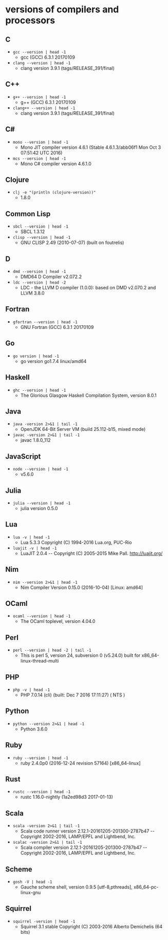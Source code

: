# versions of compilers and processors

## C

* `gcc --version | head -1`
    + gcc (GCC) 6.3.1 20170109
* `clang --version | head -1`
    + clang version 3.9.1 (tags/RELEASE_391/final)

## C++

* `g++ --version | head -1`
    + g++ (GCC) 6.3.1 20170109
* `clang++ --version | head -1`
    + clang version 3.9.1 (tags/RELEASE_391/final)

## C#

* `mono --version | head -1`
    + Mono JIT compiler version 4.6.1 (Stable 4.6.1.3/abb06f1 Mon Oct  3 07:51:42 UTC 2016)
* `mcs --version | head -1`
    + Mono C# compiler version 4.6.1.0

## Clojure

* `clj -e "(println (clojure-version))"`
    + 1.8.0

## Common Lisp

* `sbcl --version | head -1`
    + SBCL 1.3.12
* `clisp --version | head -1`
    + GNU CLISP 2.49 (2010-07-07) (built on foutrelis)

## D

* `dmd --version | head -1`
    + DMD64 D Compiler v2.072.2
* `ldc --version | head -2`
    + LDC - the LLVM D compiler (1.0.0): based on DMD v2.070.2 and LLVM 3.8.0

## Fortran

* `gfortran --version | head -1`
    + GNU Fortran (GCC) 6.3.1 20170109

## Go

* `go version | head -1`
    + go version go1.7.4 linux/amd64

## Haskell

* `ghc --version | head -1`
    + The Glorious Glasgow Haskell Compilation System, version 8.0.1

## Java

* `java -version 2>&1 | tail -1`
    + OpenJDK 64-Bit Server VM (build 25.112-b15, mixed mode)
* `javac -version 2>&1 | tail -1`
    + javac 1.8.0_112

## JavaScript

* `node --version | head -1`
    + v5.6.0

## Julia

* `julia --version | head -1`
    + julia version 0.5.0

## Lua

* `lua -v | head -1`
    + Lua 5.3.3  Copyright (C) 1994-2016 Lua.org, PUC-Rio
* `luajit -v | head -1`
    + LuaJIT 2.0.4 -- Copyright (C) 2005-2015 Mike Pall. http://luajit.org/

## Nim

* `nim --version 2>&1 | head -1`
    + Nim Compiler Version 0.15.0 (2016-10-04) [Linux: amd64]

## OCaml

* `ocaml --version | head -1`
    + The OCaml toplevel, version 4.04.0

## Perl

* `perl --version | head -2 | tail -1`
    + This is perl 5, version 24, subversion 0 (v5.24.0) built for x86_64-linux-thread-multi

## PHP

* `php -v | head -1`
    + PHP 7.0.14 (cli) (built: Dec  7 2016 17:11:27) ( NTS )

## Python

* `python --version 2>&1 | head -1`
    + Python 3.6.0

## Ruby

* `ruby --version | head -1`
    + ruby 2.4.0p0 (2016-12-24 revision 57164) [x86_64-linux]

## Rust

* `rustc --version | head -1`
    + rustc 1.16.0-nightly (1a2ed98d3 2017-01-13)

## Scala

* `scala -version 2>&1 | tail -1`
    + Scala code runner version 2.12.1-20161205-201300-2787b47 -- Copyright 2002-2016, LAMP/EPFL and Lightbend, Inc.
* `scalac -version 2>&1 | tail -1`
    + Scala compiler version 2.12.1-20161205-201300-2787b47 -- Copyright 2002-2016, LAMP/EPFL and Lightbend, Inc.

## Scheme

* `gosh -V | head -1`
    + Gauche scheme shell, version 0.9.5 [utf-8,pthreads], x86_64-pc-linux-gnu

## Squirrel

* `squirrel -version | head -1`
    + Squirrel 3.1 stable Copyright (C) 2003-2016 Alberto Demichelis (64 bits)

